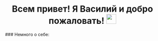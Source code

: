 <h1 align="center">Всем привет! Я Василий и добро пожаловать!
<img src="https://github.com/blackcater/blackcater/raw/main/images/Hi.gif" height="32"/></h1>
### Немного о себе:
